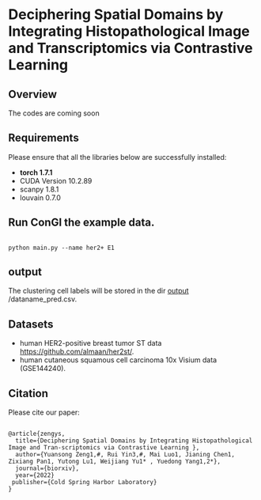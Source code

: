 



# Deciphering Spatial Domains by Integrating Histopathological Image and Transcriptomics via Contrastive Learning 




## Overview

The codes are coming soon


## Requirements
Please ensure that all the libraries below are successfully installed:

- **torch 1.7.1**
- CUDA Version 10.2.89
- scanpy 1.8.1
- louvain 0.7.0








## Run ConGI the example data.

```

python main.py --name her2+ E1

```


## output

The clustering cell labels will be stored in the dir [output](https://github.com/biomed-AI/ConGI) /dataname_pred.csv. 



## Datasets

 -  human HER2-positive breast tumor ST data https://github.com/almaan/her2st/.
 -  human cutaneous squamous cell carcinoma 10x Visium data (GSE144240).




## Citation

Please cite our paper:

```

@article{zengys,
  title={Deciphering Spatial Domains by Integrating Histopathological Image and Tran-scriptomics via Contrastive Learning },
  author={Yuansong Zeng1,#, Rui Yin3,#, Mai Luo1, Jianing Chen1, Zixiang Pan1, Yutong Lu1, Weijiang Yu1* , Yuedong Yang1,2*},
  journal={biorxiv},
  year={2022}
 publisher={Cold Spring Harbor Laboratory}
}

```
